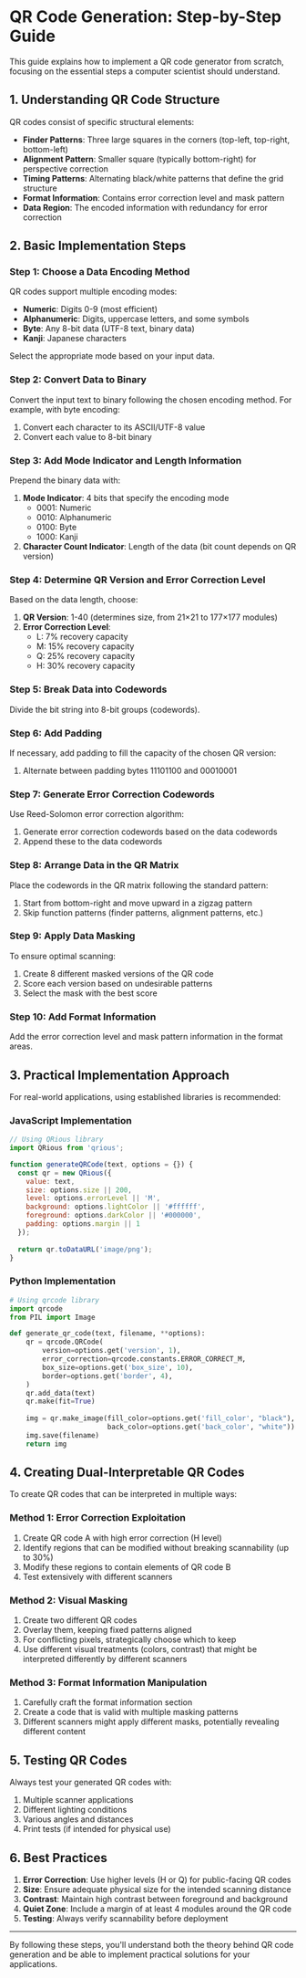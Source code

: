 # QR Code Generation: Step-by-Step Guide

This guide explains how to implement a QR code generator from scratch, focusing on the essential steps a computer scientist should understand.

## 1. Understanding QR Code Structure

QR codes consist of specific structural elements:

- **Finder Patterns**: Three large squares in the corners (top-left, top-right, bottom-left)
- **Alignment Pattern**: Smaller square (typically bottom-right) for perspective correction
- **Timing Patterns**: Alternating black/white patterns that define the grid structure
- **Format Information**: Contains error correction level and mask pattern
- **Data Region**: The encoded information with redundancy for error correction

## 2. Basic Implementation Steps

### Step 1: Choose a Data Encoding Method

QR codes support multiple encoding modes:
- **Numeric**: Digits 0-9 (most efficient)
- **Alphanumeric**: Digits, uppercase letters, and some symbols
- **Byte**: Any 8-bit data (UTF-8 text, binary data)
- **Kanji**: Japanese characters

Select the appropriate mode based on your input data.

### Step 2: Convert Data to Binary

Convert the input text to binary following the chosen encoding method. For example, with byte encoding:
1. Convert each character to its ASCII/UTF-8 value
2. Convert each value to 8-bit binary

### Step 3: Add Mode Indicator and Length Information

Prepend the binary data with:
1. **Mode Indicator**: 4 bits that specify the encoding mode
   - 0001: Numeric
   - 0010: Alphanumeric
   - 0100: Byte
   - 1000: Kanji
2. **Character Count Indicator**: Length of the data (bit count depends on QR version)

### Step 4: Determine QR Version and Error Correction Level

Based on the data length, choose:
1. **QR Version**: 1-40 (determines size, from 21×21 to 177×177 modules)
2. **Error Correction Level**:
   - L: 7% recovery capacity
   - M: 15% recovery capacity
   - Q: 25% recovery capacity
   - H: 30% recovery capacity

### Step 5: Break Data into Codewords

Divide the bit string into 8-bit groups (codewords).

### Step 6: Add Padding

If necessary, add padding to fill the capacity of the chosen QR version:
1. Alternate between padding bytes 11101100 and 00010001

### Step 7: Generate Error Correction Codewords

Use Reed-Solomon error correction algorithm:
1. Generate error correction codewords based on the data codewords
2. Append these to the data codewords

### Step 8: Arrange Data in the QR Matrix

Place the codewords in the QR matrix following the standard pattern:
1. Start from bottom-right and move upward in a zigzag pattern
2. Skip function patterns (finder patterns, alignment patterns, etc.)

### Step 9: Apply Data Masking

To ensure optimal scanning:
1. Create 8 different masked versions of the QR code
2. Score each version based on undesirable patterns
3. Select the mask with the best score

### Step 10: Add Format Information

Add the error correction level and mask pattern information in the format areas.

## 3. Practical Implementation Approach

For real-world applications, using established libraries is recommended:

### JavaScript Implementation

```javascript
// Using QRious library
import QRious from 'qrious';

function generateQRCode(text, options = {}) {
  const qr = new QRious({
    value: text,
    size: options.size || 200,
    level: options.errorLevel || 'M',
    background: options.lightColor || '#ffffff',
    foreground: options.darkColor || '#000000',
    padding: options.margin || 1
  });
  
  return qr.toDataURL('image/png');
}
```

### Python Implementation

```python
# Using qrcode library
import qrcode
from PIL import Image

def generate_qr_code(text, filename, **options):
    qr = qrcode.QRCode(
        version=options.get('version', 1),
        error_correction=qrcode.constants.ERROR_CORRECT_M,
        box_size=options.get('box_size', 10),
        border=options.get('border', 4),
    )
    qr.add_data(text)
    qr.make(fit=True)
    
    img = qr.make_image(fill_color=options.get('fill_color', "black"), 
                        back_color=options.get('back_color', "white"))
    img.save(filename)
    return img
```

## 4. Creating Dual-Interpretable QR Codes

To create QR codes that can be interpreted in multiple ways:

### Method 1: Error Correction Exploitation

1. Create QR code A with high error correction (H level)
2. Identify regions that can be modified without breaking scannability (up to 30%)
3. Modify these regions to contain elements of QR code B
4. Test extensively with different scanners

### Method 2: Visual Masking

1. Create two different QR codes
2. Overlay them, keeping fixed patterns aligned
3. For conflicting pixels, strategically choose which to keep
4. Use different visual treatments (colors, contrast) that might be interpreted differently by different scanners

### Method 3: Format Information Manipulation

1. Carefully craft the format information section
2. Create a code that is valid with multiple masking patterns
3. Different scanners might apply different masks, potentially revealing different content

## 5. Testing QR Codes

Always test your generated QR codes with:
1. Multiple scanner applications
2. Different lighting conditions
3. Various angles and distances
4. Print tests (if intended for physical use)

## 6. Best Practices

1. **Error Correction**: Use higher levels (H or Q) for public-facing QR codes
2. **Size**: Ensure adequate physical size for the intended scanning distance
3. **Contrast**: Maintain high contrast between foreground and background
4. **Quiet Zone**: Include a margin of at least 4 modules around the QR code
5. **Testing**: Always verify scannability before deployment

---

By following these steps, you'll understand both the theory behind QR code generation and be able to implement practical solutions for your applications.
